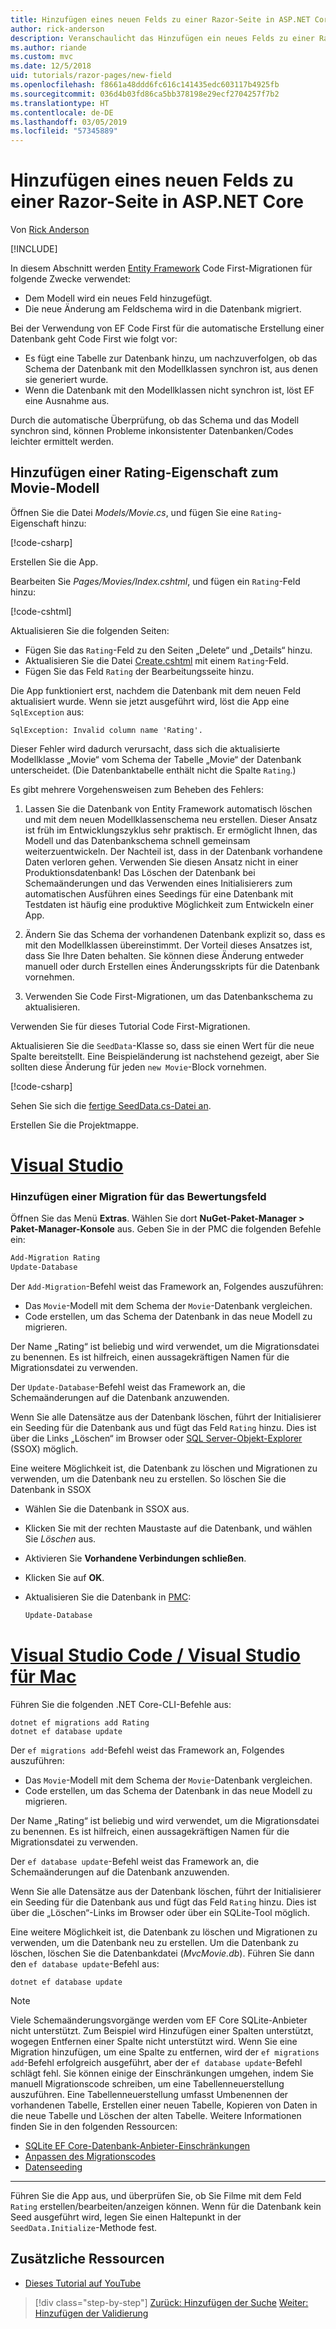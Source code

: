 ```yaml
---
title: Hinzufügen eines neuen Felds zu einer Razor-Seite in ASP.NET Core
author: rick-anderson
description: Veranschaulicht das Hinzufügen ein neues Felds zu einer Razor Page mit Entity Framework Core
ms.author: riande
ms.custom: mvc
ms.date: 12/5/2018
uid: tutorials/razor-pages/new-field
ms.openlocfilehash: f8661a48ddd6fc616c141435edc603117b4925fb
ms.sourcegitcommit: 036d4b03fd86ca5bb378198e29ecf2704257f7b2
ms.translationtype: HT
ms.contentlocale: de-DE
ms.lasthandoff: 03/05/2019
ms.locfileid: "57345889"
---
```

# <a name="add-a-new-field-to-a-razor-page-in-aspnet-core"></a>Hinzufügen eines neuen Felds zu einer Razor-Seite in ASP.NET Core

Von [Rick Anderson](https://twitter.com/RickAndMSFT)

[!INCLUDE[](~/includes/rp/download.md)]

In diesem Abschnitt werden [Entity Framework](/ef/core/get-started/aspnetcore/new-db) Code First-Migrationen für folgende Zwecke verwendet:

* Dem Modell wird ein neues Feld hinzugefügt.
* Die neue Änderung am Feldschema wird in die Datenbank migriert.

Bei der Verwendung von EF Code First für die automatische Erstellung einer Datenbank geht Code First wie folgt vor:

* Es fügt eine Tabelle zur Datenbank hinzu, um nachzuverfolgen, ob das Schema der Datenbank mit den Modellklassen synchron ist, aus denen sie generiert wurde.
* Wenn die Datenbank mit den Modellklassen nicht synchron ist, löst EF eine Ausnahme aus.

Durch die automatische Überprüfung, ob das Schema und das Modell synchron sind, können Probleme inkonsistenter Datenbanken/Codes leichter ermittelt werden.

## <a name="adding-a-rating-property-to-the-movie-model"></a>Hinzufügen einer Rating-Eigenschaft zum Movie-Modell

Öffnen Sie die Datei *Models/Movie.cs*, und fügen Sie eine `Rating`-Eigenschaft hinzu:

[!code-csharp[](razor-pages-start/sample/RazorPagesMovie22/Models/MovieDateRating.cs?highlight=13&name=snippet)]

Erstellen Sie die App.

Bearbeiten Sie *Pages/Movies/Index.cshtml*, und fügen ein `Rating`-Feld hinzu:

[!code-cshtml[](razor-pages-start/sample/RazorPagesMovie22/Pages/Movies/IndexRating.cshtml.?highlight=40-42,61-63)]

Aktualisieren Sie die folgenden Seiten:

* Fügen Sie das `Rating`-Feld zu den Seiten „Delete“ und „Details“ hinzu.
* Aktualisieren Sie die Datei [Create.cshtml](https://github.com/aspnet/Docs/tree/master/aspnetcore/tutorials/razor-pages/razor-pages-start/sample/RazorPagesMovie22/Pages/Movies/Create.cshtml) mit einem `Rating`-Feld.
* Fügen Sie das Feld `Rating` der Bearbeitungsseite hinzu.

Die App funktioniert erst, nachdem die Datenbank mit dem neuen Feld aktualisiert wurde. Wenn sie jetzt ausgeführt wird, löst die App eine `SqlException` aus:

`SqlException: Invalid column name 'Rating'.`

Dieser Fehler wird dadurch verursacht, dass sich die aktualisierte Modellklasse „Movie“ vom Schema der Tabelle „Movie“ der Datenbank unterscheidet. (Die Datenbanktabelle enthält nicht die Spalte `Rating`.)

Es gibt mehrere Vorgehensweisen zum Beheben des Fehlers:

1. Lassen Sie die Datenbank von Entity Framework automatisch löschen und mit dem neuen Modellklassenschema neu erstellen. Dieser Ansatz ist früh im Entwicklungszyklus sehr praktisch. Er ermöglicht Ihnen, das Modell und das Datenbankschema schnell gemeinsam weiterzuentwickeln. Der Nachteil ist, dass in der Datenbank vorhandene Daten verloren gehen. Verwenden Sie diesen Ansatz nicht in einer Produktionsdatenbank! Das Löschen der Datenbank bei Schemaänderungen und das Verwenden eines Initialisierers zum automatischen Ausführen eines Seedings für eine Datenbank mit Testdaten ist häufig eine produktive Möglichkeit zum Entwickeln einer App.

2. Ändern Sie das Schema der vorhandenen Datenbank explizit so, dass es mit den Modellklassen übereinstimmt. Der Vorteil dieses Ansatzes ist, dass Sie Ihre Daten behalten. Sie können diese Änderung entweder manuell oder durch Erstellen eines Änderungsskripts für die Datenbank vornehmen.

3. Verwenden Sie Code First-Migrationen, um das Datenbankschema zu aktualisieren.

Verwenden Sie für dieses Tutorial Code First-Migrationen.

Aktualisieren Sie die `SeedData`-Klasse so, dass sie einen Wert für die neue Spalte bereitstellt. Eine Beispieländerung ist nachstehend gezeigt, aber Sie sollten diese Änderung für jeden `new Movie`-Block vornehmen.

[!code-csharp[](razor-pages-start/sample/RazorPagesMovie22/Models/SeedDataRating.cs?name=snippet1&highlight=8)]

Sehen Sie sich die [fertige SeedData.cs-Datei an](https://github.com/aspnet/Docs/blob/master/aspnetcore/tutorials/razor-pages/razor-pages-start/sample/RazorPagesMovie22/Models/SeedDataRating.cs).

Erstellen Sie die Projektmappe.

<!-- VS -------------------------->
# <a name="visual-studiotabvisual-studio"></a>[Visual Studio](#tab/visual-studio)

<a name="pmc"></a>

### <a name="add-a-migration-for-the-rating-field"></a>Hinzufügen einer Migration für das Bewertungsfeld

Öffnen Sie das Menü **Extras**. Wählen Sie dort **NuGet-Paket-Manager > Paket-Manager-Konsole** aus.
Geben Sie in der PMC die folgenden Befehle ein:

```powershell
Add-Migration Rating
Update-Database
```

Der `Add-Migration`-Befehl weist das Framework an, Folgendes auszuführen:

* Das `Movie`-Modell mit dem Schema der `Movie`-Datenbank vergleichen.
* Code erstellen, um das Schema der Datenbank in das neue Modell zu migrieren.

Der Name „Rating“ ist beliebig und wird verwendet, um die Migrationsdatei zu benennen. Es ist hilfreich, einen aussagekräftigen Namen für die Migrationsdatei zu verwenden.

Der `Update-Database`-Befehl weist das Framework an, die Schemaänderungen auf die Datenbank anzuwenden.

<a name="ssox"></a>

Wenn Sie alle Datensätze aus der Datenbank löschen, führt der Initialisierer ein Seeding für die Datenbank aus und fügt das Feld `Rating` hinzu. Dies ist über die Links „Löschen“ im Browser oder [SQL Server-Objekt-Explorer](xref:tutorials/razor-pages/sql#ssox) (SSOX) möglich.

Eine weitere Möglichkeit ist, die Datenbank zu löschen und Migrationen zu verwenden, um die Datenbank neu zu erstellen. So löschen Sie die Datenbank in SSOX

* Wählen Sie die Datenbank in SSOX aus.
* Klicken Sie mit der rechten Maustaste auf die Datenbank, und wählen Sie *Löschen* aus.
* Aktivieren Sie **Vorhandene Verbindungen schließen**.
* Klicken Sie auf **OK**.
* Aktualisieren Sie die Datenbank in [PMC](xref:tutorials/razor-pages/new-field#pmc):

  ```powershell
  Update-Database
  ```

<!-- Code -------------------------->
# <a name="visual-studio-code--visual-studio-for-mactabvisual-studio-codevisual-studio-mac"></a>[Visual Studio Code / Visual Studio für Mac](#tab/visual-studio-code+visual-studio-mac)

<!-- copy/paste this tab to the next. Not worth an include  -->

Führen Sie die folgenden .NET Core-CLI-Befehle aus:

```console
dotnet ef migrations add Rating
dotnet ef database update
```

Der `ef migrations add`-Befehl weist das Framework an, Folgendes auszuführen:

* Das `Movie`-Modell mit dem Schema der `Movie`-Datenbank vergleichen.
* Code erstellen, um das Schema der Datenbank in das neue Modell zu migrieren.

Der Name „Rating“ ist beliebig und wird verwendet, um die Migrationsdatei zu benennen. Es ist hilfreich, einen aussagekräftigen Namen für die Migrationsdatei zu verwenden.

Der `ef database update`-Befehl weist das Framework an, die Schemaänderungen auf die Datenbank anzuwenden.

Wenn Sie alle Datensätze aus der Datenbank löschen, führt der Initialisierer ein Seeding für die Datenbank aus und fügt das Feld `Rating` hinzu. Dies ist über die „Löschen“-Links im Browser oder über ein SQLite-Tool möglich.

Eine weitere Möglichkeit ist, die Datenbank zu löschen und Migrationen zu verwenden, um die Datenbank neu zu erstellen. Um die Datenbank zu löschen, löschen Sie die Datenbankdatei (*MvcMovie.db*). Führen Sie dann den `ef database update`-Befehl aus: 

```console
dotnet ef database update
```

> [!NOTE]
> Viele Schemaänderungsvorgänge werden vom EF Core SQLite-Anbieter nicht unterstützt. Zum Beispiel wird Hinzufügen einer Spalten unterstützt, wogegen Entfernen einer Spalte nicht unterstützt wird. Wenn Sie eine Migration hinzufügen, um eine Spalte zu entfernen, wird der `ef migrations add`-Befehl erfolgreich ausgeführt, aber der `ef database update`-Befehl schlägt fehl. Sie können einige der Einschränkungen umgehen, indem Sie manuell Migrationscode schreiben, um eine Tabellenneuerstellung auszuführen. Eine Tabellenneuerstellung umfasst Umbenennen der vorhandenen Tabelle, Erstellen einer neuen Tabelle, Kopieren von Daten in die neue Tabelle und Löschen der alten Tabelle. Weitere Informationen finden Sie in den folgenden Ressourcen:
> * [SQLite EF Core-Datenbank-Anbieter-Einschränkungen](/ef/core/providers/sqlite/limitations)
> * [Anpassen des Migrationscodes](/ef/core/managing-schemas/migrations/#customize-migration-code)
> * [Datenseeding](/ef/core/modeling/data-seeding)

---  
<!-- End of VS tabs -->

Führen Sie die App aus, und überprüfen Sie, ob Sie Filme mit dem Feld `Rating` erstellen/bearbeiten/anzeigen können. Wenn für die Datenbank kein Seed ausgeführt wird, legen Sie einen Haltepunkt in der `SeedData.Initialize`-Methode fest.

## <a name="additional-resources"></a>Zusätzliche Ressourcen

* [Dieses Tutorial auf YouTube](https://youtu.be/3i7uMxiGGR8)

> [!div class="step-by-step"]
> [Zurück: Hinzufügen der Suche](xref:tutorials/razor-pages/search)
> [Weiter: Hinzufügen der Validierung](xref:tutorials/razor-pages/validation)
